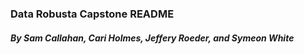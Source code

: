 ### Data Robusta Capstone README

##### By Sam Callahan, Cari Holmes, Jeffery Roeder, and Symeon White
